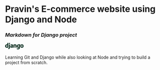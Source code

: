 # Pravin's E-commerce website using Django and Node
### _Markdown for Django project_

<img src="images/django-logo-green-on-white.png" width=60>

Learning Git and Django while also looking at Node and trying to build a project from scratch.
